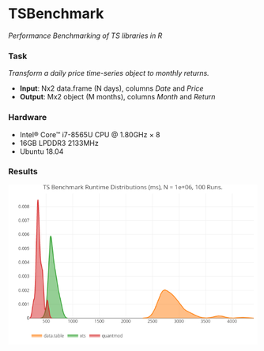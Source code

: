 # TSBenchmark
*Performance Benchmarking of TS libraries in R*

### Task
*Transform a daily price time-series object to monthly returns.*

- **Input**: Nx2 data.frame (N days), columns *Date* and *Price*
- **Output**: Mx2 object (M months), columns *Month* and *Return*

### Hardware
- Intel® Core™ i7-8565U CPU @ 1.80GHz × 8
- 16GB LPDDR3 2133MHz
- Ubuntu 18.04

### Results
<img src="./benchmark.png">
